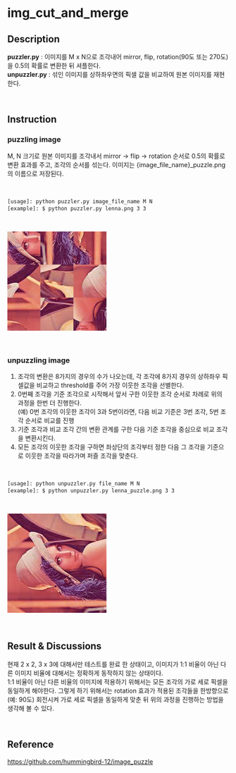 # img_cut_and_merge
## Description
**puzzler.py** : 이미지를 M x N으로 조각내어 mirror, flip, rotation(90도 또는 270도)을 0.5의 확률로 변환한 뒤 셔플한다.   
**unpuzzler.py** : 섞인 이미지를 상하좌우면의 픽셀 값을 비교하여 원본 이미지를 재현한다.

</br>

## Instruction 
### puzzling image
M, N 크기로 원본 이미지를 조각내서 mirror &rarr; flip &rarr; rotation 순서로 0.5의 확률로 변환 효과를 주고, 조각의 순서를 섞는다.
이미지는 {image_file_name}_puzzle.png의 이름으로 저장된다.

</br>


```
[usage]: python puzzler.py image_file_name M N
[example]: $ python puzzler.py lenna.png 3 3
```
</br>

![puzzled_image](/puzzle_python/lenna_puzzle.png)

</br>


### unpuzzling image
1. 조각의 변환은 8가지의 경우의 수가 나오는데, 각 조각에 8가지 경우의 상하좌우 픽셀값을 비교하고 threshold를 주어 가장 이웃한 조각을 선별한다.
2. 0번째 조각을 기준 조각으로 시작해서 앞서 구한 이웃한 조각 순서로 차례로 위의 과정을 한번 더 진행한다.   
 (예) 0번 조각의 이웃한 조각이 3과 5번이라면, 다음 비교 기준은 3번 조각, 5번 조각 순서로 비교를 진행
3. 기준 조각과 비교 조각 간의 변환 관계를 구한 다음 기준 조각을 중심으로 비교 조각을 변환시킨다.
4. 모든 조각의 이웃한 조각을 구하면 좌상단의 조각부터 정한 다음 그 조각을 기준으로 이웃한 조각을 따라가며 퍼즐 조각을 맞춘다.

</br>

```
[usage]: python unpuzzler.py file_name M N
[example]: $ python unpuzzler.py lenna_puzzle.png 3 3
```
</br>

![puzzled_image](/puzzle_python/lenna_puzzle_solve.png)

</br>

## Result & Discussions
현재 2 x 2, 3 x 3에 대해서만 테스트를 완료 한 상태이고, 이미지가 1:1 비율이 아닌 다른 이미지 비율에 대해서는 정확하게 동작하지 않는 상태이다.   
1:1 비율이 아닌 다른 비율의 이미지에 적용하기 위해서는 모든 조각의 가로 세로 픽셀을 동일하게 해야한다. 그렇게 하기 위해서는 rotation 효과가 적용된 조각들을 한방향으로 (예: 90도) 회전시켜 가로 세로 픽셀을 동일하게 맞춘 뒤 위의 과정을 진행하는 방법을 생각해 볼 수 있다.

</br>

## Reference
https://github.com/hummingbird-12/image_puzzle